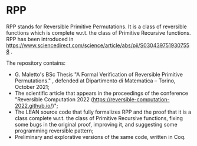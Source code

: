 # RPP

RPP stands for Reversible Primitive Permutations. 
It is a class of reversible functions which is complete w.r.t. the class of Primitive Recursive functions. 
RPP has been introduced in https://www.sciencedirect.com/science/article/abs/pii/S0304397519307558 .

The repository contains:
- G. Maletto's BSc Thesis "A Formal Verification of Reversible Primitive Permutations." , defended at Dipartimento di Matematica – Torino, October 2021;
- The scientific article that appears in the proceedings of the conference "Reversible Computation 2022 (https://reversible-computation-2022.github.io/)";
- The LEAN source code that fully formalizes RPP and the proof that it is a class complete w.r.t. the class of Primitive Recursive functions, 
fixing some bugs in the original proof, improving it, and suggesting some programming reversible pattern;
- Preliminary and explorative versions of the same code, written in Coq.
